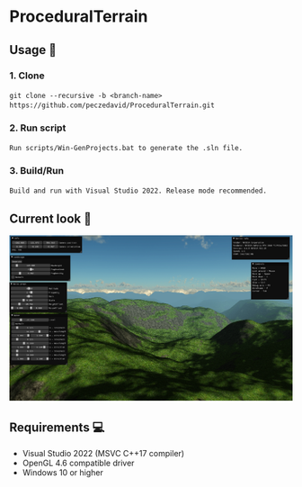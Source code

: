 # ProceduralTerrain

## Usage :wrench:

### 1. Clone
`git clone --recursive -b <branch-name> https://github.com/peczedavid/ProceduralTerrain.git`

### 2. Run script
`Run scripts/Win-GenProjects.bat to generate the .sln file.`

### 3. Build/Run
`Build and run with Visual Studio 2022. Release mode recommended.`

## Current look :mount_fuji:
![Sample1](files/Sample1.png)

## Requirements :computer:
- Visual Studio 2022 (MSVC C++17 compiler)
- OpenGL 4.6 compatible driver
- Windows 10 or higher